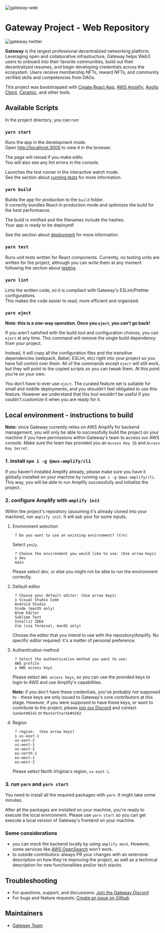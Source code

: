 ![gateway-web](https://www.mygateway.xyz/social.png)

# Gateway Project - Web Repository

![gateway-twitter](https://img.shields.io/twitter/follow/Gateway_DAO?style=social)

**Gateway** is the largest professional decentralized networking platform. Leveraging open and collaborative infrastructure, Gateway helps Web3 users to onboard into their favorite communities, build out their decentralized resumes, and begin developing credentials across the ecosystem. Users receive membership NFTs, reward NFTs, and community verified skills and competencies from DAOs.

This project was bootstrapped with [Create React App](https://github.com/facebook/create-react-app), [AWS Amplify](https://aws.amazon.com/amplify/), [Apollo Client](https://www.apollographql.com/apollo-client), [Ceramic](https://ceramic.network), and other tools.

## Available Scripts

In the project directory, you can run:

### `yarn start`

Runs the app in the development mode.\
Open [http://localhost:3000](http://localhost:3000) to view it in the browser.

The page will reload if you make edits.\
You will also see any lint errors in the console.


Launches the test runner in the interactive watch mode.\
See the section about [running tests](https://facebook.github.io/create-react-app/docs/running-tests) for more information.

### `yarn build`

Builds the app for production to the `build` folder.\
It correctly bundles React in production mode and optimizes the build for the best performance.

The build is minified and the filenames include the hashes.\
Your app is ready to be deployed!

See the section about [deployment](https://facebook.github.io/create-react-app/docs/deployment) for more information.

### `yarn test`

Runs unit tests written for React components. Currently, no testing units are written for the project, although you can write them at any moment following the section about [testing](https://reactjs.org/docs/testing.html).

### `yarn lint`

Lints the written code, so it is compliant with Gateway's ESLint/Prettier configurations.\
This makes the code easier to read, more efficient and organized.

### `yarn eject`

**Note: this is a one-way operation. Once you `eject`, you can’t go back!**

If you aren’t satisfied with the build tool and configuration choices, you can `eject` at any time. This command will remove the single build dependency from your project.

Instead, it will copy all the configuration files and the transitive dependencies (webpack, Babel, ESLint, etc) right into your project so you have full control over them. All of the commands except `eject` will still work, but they will point to the copied scripts so you can tweak them. At this point you’re on your own.

You don’t have to ever use `eject`. The curated feature set is suitable for small and middle deployments, and you shouldn’t feel obligated to use this feature. However we understand that this tool wouldn’t be useful if you couldn’t customize it when you are ready for it.

## Local environment - instructions to build

**Note:** since Gateway currently relies on AWS Amplify for backend management, you will only be able to successfully build the project on your machine if you have permissions within Gateway's team to access our AWS console. Make sure the team has provided you an `Access Key ID` and `Access Key Secret`.

### 1. install `npm i -g @aws-amplify/cli`

If you haven't installed Amplify already, please make sure you have it globally installed on your machine by running `npm i -g @aws-amplify/cli`. This way, you will be able to run Amplify successfully and initialize the project.

### 2. configure Amplify with `amplify init`

Within the project's repository (assuming it's already cloned into your machine), run `amplify init`. It will ask your for some inputs.

1. Environment selection

        ? Do you want to use an existing environment? (Y/n)

    Select `yes`/`y`.

        ? Choose the environment you would like to use: (Use arrow keys)
        ❯ dev
        main
    
    Please select *dev*, or else you might not be able to run the environment correctly.

2. Default editor

        ? Choose your default editor: (Use arrow keys)
        ❯ Visual Studio Code
        Android Studio
        Xcode (macOS only)
        Atom Editor
        Sublime Text
        IntelliJ IDEA
        Vim (via Terminal, macOS only)

    Choose the editor that you intend to use with the repository/Amplify. No specific editor required: it's a matter of personal preference.

3. Authentication method

        ? Select the authentication method you want to use:
        AWS profile
        ❯ AWS access keys

    Please select `AWS access keys`, so you can use the provided keys to login to AWS and use Amplify's capabilities.

    **Note:** if you don't have these credentials, you've probably not supposed to - these keys are only issued to Gateway's core contributors at this stage. However, if you were supposed to have these keys, or want to contribute to the project, please [join our Discord](https://discord.com/invite/78wuJuKFVK) and contact `Sanket#8142` or `MasterStarkk#4282`.

4. Region

        ? region:  (Use arrow keys)
        ❯ us-east-1
        us-east-2
        us-west-1
        us-west-2
        eu-north-1
        eu-west-1
        eu-west-2

    Please select North Virginia's region, `us-east-1`.

### 3. run `yarn` and `yarn start`

You need to install all the required packages with `yarn`. It might take some minutes.

After all the packages are installed on your machine, you're ready to execute the local environment. Please use `yarn start` so you can get execute a local version of Gateway's frontend on your machine.

### Some considerations

- you can *mock* the backend locally by using `amplify mock`. However, some services like [AWS OpenSearch](https://aws.amazon.com/opensearch-service/the-elk-stack/what-is-opensearch/) won't work.
- to outside contributors: always PR your changes with an extensive description on how they're improving the project, as well as a technical description for new functionalities and/or tech stacks.

## Troubleshooting

- For questions, support, and discussions: [Join the Gateway Discord](https://discord.com/invite/78wuJuKFVK)
- For bugs and feature requests: [Create an issue on Github](https://github.com/Gateway-DAO/gateway-web)

## Maintainers

- [Gateway Team](https://github.com/orgs/Gateway-DAO/people)